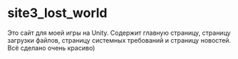 # site3_lost_world
Это сайт для моей игры на Unity. Содержит главную страницу, страницу загрузки файлов, страницу системных требований и страницу новостей. Всё сделано очень красиво)
